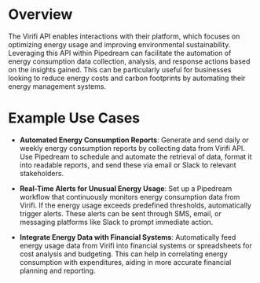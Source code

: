 # Overview

The Virifi API enables interactions with their platform, which focuses on optimizing energy usage and improving environmental sustainability. Leveraging this API within Pipedream can facilitate the automation of energy consumption data collection, analysis, and response actions based on the insights gained. This can be particularly useful for businesses looking to reduce energy costs and carbon footprints by automating their energy management systems.

# Example Use Cases

- **Automated Energy Consumption Reports**: Generate and send daily or weekly energy consumption reports by collecting data from Virifi API. Use Pipedream to schedule and automate the retrieval of data, format it into readable reports, and send these via email or Slack to relevant stakeholders.

- **Real-Time Alerts for Unusual Energy Usage**: Set up a Pipedream workflow that continuously monitors energy consumption data from Virifi. If the energy usage exceeds predefined thresholds, automatically trigger alerts. These alerts can be sent through SMS, email, or messaging platforms like Slack to prompt immediate action.

- **Integrate Energy Data with Financial Systems**: Automatically feed energy usage data from Virifi into financial systems or spreadsheets for cost analysis and budgeting. This can help in correlating energy consumption with expenditures, aiding in more accurate financial planning and reporting.
